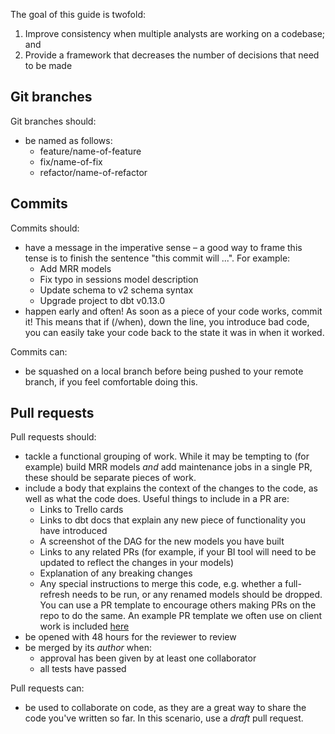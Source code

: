 The goal of this guide is twofold:
1. Improve consistency when multiple analysts are working on a codebase; and
2. Provide a framework that decreases the number of decisions that need to be
made


## Git branches
Git branches should:
* be named as follows:
  * feature/name-of-feature
  * fix/name-of-fix
  * refactor/name-of-refactor

## Commits
Commits should:
* have a message in the imperative sense – a good way to frame this tense is to
  finish the sentence "this commit will ...". For example:
  * Add MRR models
  * Fix typo in sessions model description
  * Update schema to v2 schema syntax
  * Upgrade project to dbt v0.13.0
* happen early and often! As soon as a piece of your code works, commit it! This
  means that if (/when), down the line, you introduce bad code, you can easily
  take your code back to the state it was in when it worked.

Commits can:
* be squashed on a local branch before being  pushed to your remote branch, if
  you feel comfortable doing this.

## Pull requests
Pull requests should:
* tackle a functional grouping of work. While it may be tempting to (for
  example) build MRR models _and_ add maintenance jobs in a single PR, these
  should be separate pieces of work.
* include a body that explains the context of the changes to the code, as well
  as what the code does. Useful things to include in a PR are:
  * Links to Trello cards
  * Links to dbt docs that explain any new piece of functionality you have
    introduced
  * A screenshot of the DAG for the new models you have built
  * Links to any related PRs (for example, if your BI tool will need to be
    updated to reflect the changes in your models)
  * Explanation of any breaking changes
  * Any special instructions to merge this code, e.g. whether a full-refresh
    needs to be run, or any renamed models should be dropped. You can use a PR
    template to encourage others making PRs on the repo to do the same. An
    example PR template we often use on client work is included [here](https://github.com/fishtown-analytics/dbt-init/blob/master/starter-project/.github/pull_request_template.md)
* be opened with 48 hours for the reviewer to review
* be merged by its _author_ when:
  * approval has been given by at least one collaborator
  * all tests have passed

Pull requests can:
* be used to collaborate on code, as they are a great way to share the code
  you've written so far. In this scenario, use a _draft_ pull request.
